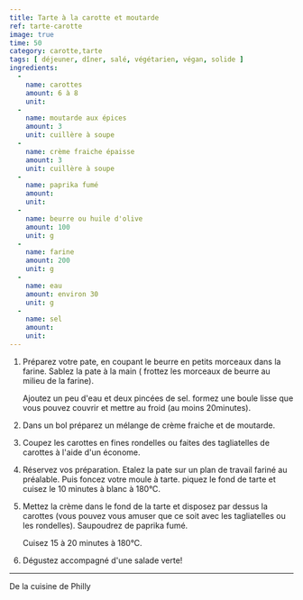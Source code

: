 ```yaml
---
title: Tarte à la carotte et moutarde
ref: tarte-carotte
image: true
time: 50 
category: carotte,tarte
tags: [ déjeuner, dîner, salé, végétarien, végan, solide ]
ingredients:
  -
    name: carottes 
    amount: 6 à 8
    unit: 
  -
    name: moutarde aux épices
    amount: 3
    unit: cuillère à soupe 
  -
    name: crème fraiche épaisse
    amount: 3
    unit: cuillère à soupe 
  -
    name: paprika fumé 
    amount: 
    unit:
  -
    name: beurre ou huile d'olive
    amount: 100
    unit: g
  -
    name: farine
    amount: 200
    unit: g
  - 
    name: eau 
    amount: environ 30
    unit: g
  -
    name: sel
    amount: 
    unit:
---
```




1. Préparez votre pate, en coupant le beurre en petits morceaux dans la farine. Sablez la pate à la main ( frottez les morceaux de beurre au milieu de la farine). 

   Ajoutez un peu d'eau et deux pincées de sel. formez une boule lisse que vous pouvez couvrir et mettre au froid (au moins 20minutes).

2. Dans un bol préparez un mélange de crème fraiche et de moutarde. 

3. Coupez les carottes en fines rondelles ou faites des tagliatelles de carottes à l'aide d'un économe.

4. Réservez vos préparation. Etalez la pate sur un plan de travail fariné au préalable. Puis foncez votre moule à tarte. piquez le fond de tarte et cuisez le 10 minutes à blanc à 180°C.

5. Mettez la crème dans le fond de la tarte et disposez par dessus la carottes (vous pouvez vous amuser que ce soit avec les tagliatelles ou les rondelles). Saupoudrez de paprika fumé. 

    Cuisez 15 à 20 minutes à 180°C. 

6. Dégustez accompagné d'une salade verte!

---

De la cuisine de Philly
